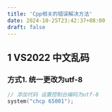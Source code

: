 ```yaml
---
title: 'Cpp相关的错误解决方法'
date: 2024-10-25T23:42:37+08:00
draft: false
---
```


## 1 VS2022 中文乱码

### 方式1. 统一更改为utf-8

```c++
// 添加代码 设置控制台编码为utf-8
system("chcp 65001");
```


